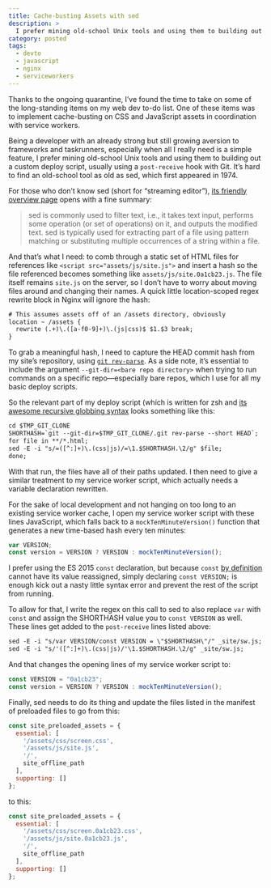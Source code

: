 ```yaml
---
title: Cache-busting Assets with sed
description: >
  I prefer mining old-school Unix tools and using them to building out a custom deploy script.
category: posted
tags:
  - devto
  - javascript
  - nginx
  - serviceworkers
---
```


Thanks to the ongoing quarantine, I’ve found the time to take on some of the long-standing items on
my web dev to-do list. One of these items was to implement cache-busting on CSS and JavaScript
assets in coordination with service workers.

Being a developer with an already strong but still growing aversion to frameworks and taskrunners,
especially when all I really need is a simple feature, I prefer mining old-school Unix tools and
using them to building out a custom deploy script, usually using a `post-receive` hook with Git.
It’s hard to find an old-school tool as old as sed, which first appeared in 1974.

For those who don’t know sed (short for “streaming editor”), [its friendly overview
page](https://www.gnu.org/software/sed/) opens with a fine summary:

> sed is commonly used to filter text, i.e., it takes text input, performs some operation (or set of
> operations) on it, and outputs the modified text. sed is typically used for extracting part of a
> file using pattern matching or substituting multiple occurrences of a string within a file.

And that’s what I need: to comb through a static set of HTML files for references like `<script
src="assets/js/site.​js">` and insert a hash so the file referenced becomes something like
`assets/js/site.0a1cb23.​js`. The file itself remains `site.​js` on the server, so I don’t have to
worry about moving files around and changing their names. A quick little location-scoped regex
rewrite block in Nginx will ignore the hash:

```txt
# This assumes assets off of an /assets directory, obviously
location ~ /assets {
  rewrite (.+)\.([a-f0-9]+)\.(js|css)$ $1.$3 break;
}
```

To grab a meaningful hash, I need to capture the HEAD commit hash from my site’s repository, using
[`git rev-parse`](https://git-scm.com/docs/git-rev-parse). As a side note, it’s essential to include
the argument `--git-dir=<bare repo directory>` when trying to run commands on a specific
repo—especially bare repos, which I use for all my basic deploy scripts.

So the relevant part of my deploy script (which is written for zsh and [its awesome recursive
globbing syntax](http://zsh.sourceforge.net/Doc/Release/Expansion.html#Filename-Expansion) looks
something like this:

```txt
cd $TMP_GIT_CLONE
SHORTHASH=`git --git-dir=$TMP_GIT_CLONE/.git rev-parse --short HEAD`;
for file in **/*.html;
sed -E -i "s/=([^:]+)\.(css|js)/=\1.$SHORTHASH.\2/g" $file;
done;
```

With that run, the files have all of their paths updated. I then need to give a similar treatment to
my service worker script, which actually needs a variable declaration rewritten.

For the sake of local development and not hanging on too long to an existing service worker cache, I
open my service worker script with these lines JavaScript, which falls back to a
`mockTenMinuteVersion()` function that generates a new time-based hash every ten minutes:

```javascript
var VERSION;
const version = VERSION ? VERSION : mockTenMinuteVersion();
```

I prefer using the ES 2015 `const` declaration, but because `const` [by
definition](https://tc39.es/ecma262/#sec-let-and-const-declarations) cannot have its value
reassigned, simply declaring `const VERSION;` is enough kick out a nasty little syntax error and
prevent the rest of the script from running.

To allow for that, I write the regex on this call to sed to also replace `var` with `const` and
assign the SHORTHASH value you to `const VERSION` as well. These lines get added to the
`post-receive` lines listed above:

```txt
sed -E -i "s/var VERSION/const VERSION = \"$SHORTHASH\"/" _site/sw.​js;
sed -E -i "s/'([^:]+)\.(css|js)/'\1.$SHORTHASH.\2/g" _site/sw.​js;
```

And that changes the opening lines of my service worker script to:

```javascript
const VERSION = "0a1cb23";
const version = VERSION ? VERSION : mockTenMinuteVersion();
```

Finally, sed needs to do its thing and update the files listed in the manifest of preloaded files to
go from this:

```javascript
const site_preloaded_assets = {
  essential: [
    '/assets/css/screen.​css',
    '/assets/js/site.​js',
    '/',
    site_offline_path
  ],
  supporting: []
};
```

to this:

```javascript
const site_preloaded_assets = {
  essential: [
    '/assets/css/screen.0a1cb23.css',
    '/assets/js/site.0a1cb23.​js',
    '/',
    site_offline_path
  ],
  supporting: []
};
```

